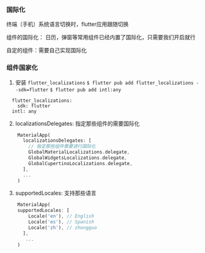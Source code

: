 ### 国际化
终端（手机）系统语言切换时，flutter应用跟随切换   

组件的国际化： 日历，弹窗等常用组件已经内置了国际化，只需要我们开启就行

自定的组件：需要自己实现国际化  


### 组件国家化
1. 安装 `flutter_localizations`
`$ flutter pub add flutter_localizations --sdk=flutter`
`$ flutter pub add intl:any`

```
  flutter_localizations:
    sdk: flutter
  intl: any
```
2. localizationsDelegates:  指定那些组件的需要国际化
``` dart
    MaterialApp(
      localizationsDelegates: [
        // 指定那些组件需要进行国际化
        GlobalMaterialLocalizations.delegate,
        GlobalWidgetsLocalizations.delegate,
        GlobalCupertinoLocalizations.delegate,
      ],
      ...
    )
```
3. supportedLocales: 支持那些语言

``` dart
    MaterialApp(
    supportedLocales: [
        Locale('en'), // English
        Locale('es'), // Spanish
        Locale('zh'), // zhongguo
      ],
       ...
    )
```